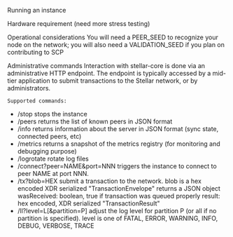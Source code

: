 Running an instance

Hardware requirement
    (need more stress testing)

Operational considerations
You will need a PEER_SEED to recognize your node on the network;
you will also need a VALIDATION_SEED if you plan on contributing to SCP

Administrative commands
    Interaction with stellar-core is done via an administrative
    HTTP endpoint.
    The endpoint is typically accessed by a mid-tier application to
    submit transactions to the Stellar network, or by administrators.

    Supported commands:
* /stop
        stops the instance
* /peers
        returns the list of known peers in JSON format
* /info
        returns information about the server in JSON format (sync
        state, connected peers, etc)
* /metrics
        returns a snapshot of the metrics registry (for monitoring and
        debugging purpose)
* /logrotate
        rotate log files
* /connect?peer=NAME&port=NNN
        triggers the instance to connect to peer NAME at port NNN.
* /tx?blob=HEX
        submit a transaction to the network.
        blob is a hex encoded XDR serialized "TransactionEnvelope"
        returns a JSON object
            wasReceived: boolean, true if transaction was queued properly
            result: hex encoded, XDR serialized "TransactionResult"
* /ll?level=L[&partition=P]
        adjust the log level for partition P (or all if no partition
        is specified).
        level is one of FATAL, ERROR, WARNING, INFO, DEBUG, VERBOSE, TRACE


